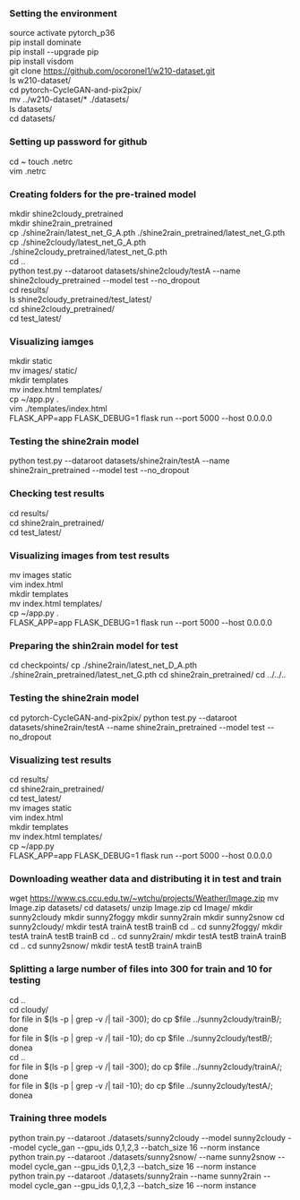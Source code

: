 ### Setting the environment
source activate pytorch_p36  
pip install dominate  
pip install --upgrade pip  
pip install visdom  
git clone https://github.com/ocoronel1/w210-dataset.git  
ls w210-dataset/  
cd pytorch-CycleGAN-and-pix2pix/  
mv ../w210-dataset/* ./datasets/  
ls datasets/  
cd datasets/  


### Setting up password for github 
cd ~ 
touch .netrc  
vim .netrc   

### Creating folders for the pre-trained model
mkdir shine2cloudy_pretrained  
mkdir shine2rain_pretrained  
cp ./shine2rain/latest_net_G_A.pth ./shine2rain_pretrained/latest_net_G.pth  
cp ./shine2cloudy/latest_net_G_A.pth ./shine2cloudy_pretrained/latest_net_G.pth  
cd ..  
python test.py --dataroot datasets/shine2cloudy/testA --name shine2cloudy_pretrained --model test --no_dropout  
cd results/  
ls shine2cloudy_pretrained/test_latest/  
cd shine2cloudy_pretrained/  
cd test_latest/  

### Visualizing iamges
mkdir static  
mv images/ static/  
mkdir templates  
mv index.html templates/  
cp ~/app.py .  
vim ./templates/index.html   
FLASK_APP=app FLASK_DEBUG=1 flask run --port 5000 --host 0.0.0.0  

### Testing the shine2rain model   
python test.py --dataroot datasets/shine2rain/testA --name shine2rain_pretrained --model test --no_dropout  

### Checking test results
cd results/  
cd shine2rain_pretrained/  
cd test_latest/  

### Visualizing images from test results
mv images static  
vim index.html  
mkdir templates  
mv index.html templates/  
cp ~/app.py .  
FLASK_APP=app FLASK_DEBUG=1 flask run --port 5000 --host 0.0.0.0  


### Preparing the shin2rain model for test
cd checkpoints/
cp ./shine2rain/latest_net_D_A.pth ./shine2rain_pretrained/latest_net_G.pth
cd shine2rain_pretrained/
cd ../../..


### Testing the shine2rain model
cd pytorch-CycleGAN-and-pix2pix/
python test.py --dataroot datasets/shine2rain/testA --name shine2rain_pretrained --model test --no_dropout


### Visualizing test results  
cd results/  
cd shine2rain_pretrained/  
cd test_latest/  
mv images static  
vim index.html   
mkdir templates  
mv index.html templates/  
cp ~/app.py   
FLASK_APP=app FLASK_DEBUG=1 flask run --port 5000 --host 0.0.0.0

### Downloading weather data and distributing it in test and train
wget https://www.cs.ccu.edu.tw/~wtchu/projects/Weather/Image.zip
mv Image.zip datasets/
cd datasets/
unzip Image.zip 
cd Image/
mkdir sunny2cloudy
mkdir sunny2foggy
mkdir sunny2rain
mkdir sunny2snow
cd sunny2cloudy/
mkdir testA trainA testB trainB
cd ..
cd sunny2foggy/
mkdir testA trainA testB trainB
cd ..
cd sunny2rain/
mkdir testA testB trainA trainB
cd ..
cd sunny2snow/
mkdir testA testB trainA trainB

### Splitting a large number of files into 300 for train and 10 for testing
cd ..  
cd cloudy/  
for file in $(ls -p | grep -v /| tail -300); do cp $file ../sunny2cloudy/trainB/; done    
for file in $(ls -p | grep -v /| tail -10); do cp $file ../sunny2cloudy/testB/; donea   
cd ..  
for file in $(ls -p | grep -v /| tail -300); do cp $file ../sunny2cloudy/trainA/; done    
for file in $(ls -p | grep -v /| tail -10); do cp $file ../sunny2cloudy/testA/; donea    

### Training three models
python train.py --dataroot ./datasets/sunny2cloudy --model sunny2cloudy --model cycle_gan --gpu_ids 0,1,2,3 --batch_size 16 --norm instance  
python train.py --dataroot ./datasets/sunny2snow/ --name sunny2snow --model cycle_gan --gpu_ids 0,1,2,3 --batch_size 16 --norm instance  
python train.py --dataroot ./datasets/sunny2rain --name sunny2rain --model cycle_gan --gpu_ids 0,1,2,3 --batch_size 16 --norm instance  

